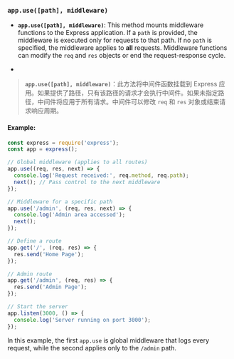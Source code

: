 ### `app.use([path], middleware)`

- **`app.use([path], middleware)`**: This method mounts middleware functions to the Express application. If a `path` is provided, the middleware is executed only for requests to that path. If no `path` is specified, the middleware applies to **all** requests. Middleware functions can modify the `req` and `res` objects or end the request-response cycle.

- <audio src="..\..\mp3\__`app.use([pat.mp3"></audio>

> **`app.use([path], middleware)`**：此方法将中间件函数挂载到 Express 应用。如果提供了路径，只有该路径的请求才会执行中间件。如果未指定路径，中间件将应用于所有请求。中间件可以修改 `req` 和 `res` 对象或结束请求响应周期。
>
> <audio src="..\..\mp3\app.use([path],.mp3"></audio>

#### Example:

<audio src="..\..\mp3\app.use 是用来定义中间.mp3"></audio>

```js
const express = require('express');
const app = express();

// Global middleware (applies to all routes)
app.use((req, res, next) => {
  console.log('Request received:', req.method, req.path);
  next(); // Pass control to the next middleware
});

// Middleware for a specific path
app.use('/admin', (req, res, next) => {
  console.log('Admin area accessed');
  next();
});

// Define a route
app.get('/', (req, res) => {
  res.send('Home Page');
});

// Admin route
app.get('/admin', (req, res) => {
  res.send('Admin Page');
});

// Start the server
app.listen(3000, () => {
  console.log('Server running on port 3000');
});
```

In this example, the first `app.use` is global middleware that logs every request, while the second applies only to the `/admin` path.